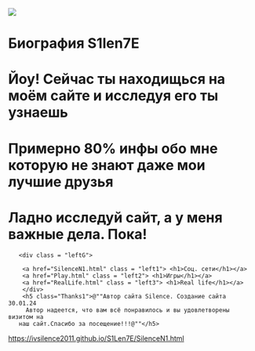 <!DOCTYPE html!>
<html>
<head><title>S1len7E</title>
<link rel ="stylesheet" href="S1lence.css">
<meta name="viewport" content="width=device-width, initial-scale=1">
<meta charset ="UTF-8"></head>
<meta lang="ru">
<body>
     <img src="C:\Users\tikho\Desktop\Новая папка\Silencenomber1.jpg" class = "img1">
     <div class="conter">
       <h1 class = "Favorite">Биография S1len7E</h1>
       <div class = "info1">
       <h1>Йоу! Сейчас ты находищься на моём сайте и исследуя его ты узнаешь</h1>
       <h1>Примерно 80% инфы обо мне которую не знают даже мои лучшие друзья</h1>
       <h1>Ладно исследуй сайт, а у меня важные дела. Пока!</h1>

       <div class = "leftG">

        <a href="SilenceN1.html" class = "left1"> <h1>Соц. сети</h1></a>
        <a href="Play.html" class = "left2"> <h1>Игры</h1></a>
        <a href="RealLife.html" class = "left3"> <h1>Real life</h1></a>
        </div>
        <h5 class="Thanks1">@""Автор сайта Silence. Создание сайта 30.01.24
         Автор надеется, что вам всё понравилось и вы удовлетворены визитом на
       наш сайт.Спасибо за посещение!!!@""</h5>

https://ivsilence2011.github.io/S1Len7E/SilenceN1.html



</body>


</html>
